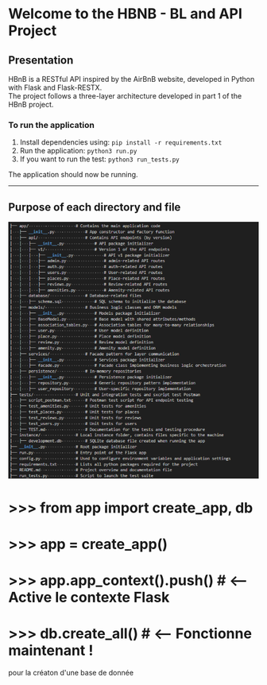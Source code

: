 # Welcome to the HBNB - BL and API Project

## Presentation

HBnB is a RESTful API inspired by the AirBnB website, developed in Python with Flask and Flask-RESTX.  
The project follows a three-layer architecture developed in part 1 of the HBnB project.

### To run the application

1. Install dependencies using:
   `pip install -r requirements.txt`
2. Run the application:
   `python3 run.py`
3. If you want to run the test:
   `python3 run_tests.py`

The application should now be running.

---

## Purpose of each directory and file

![Structure du projet](structure.png)

# >>> from app import create_app, db
# >>> app = create_app()
# >>> app.app_context().push()  # <-- Active le contexte Flask
# >>> db.create_all()  # <-- Fonctionne maintenant !
pour la créaton d'une base de donnée
